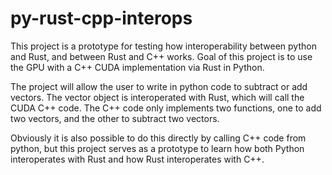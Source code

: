 # py-rust-cpp-interops

This project is a prototype for testing how interoperability between python and Rust, and between Rust and C++ works. Goal of this project is to use the GPU with a C++ CUDA implementation via Rust in Python.

The project will allow the user to write in python code to subtract or add vectors. The vector object is interoperated with Rust, which will call the CUDA C++ code. The C++ code only implements two functions, one to add two vectors, and the other to subtract two vectors. 

Obviously it is also possible to do this directly by calling C++ code from python, but this project serves as a prototype to learn how both Python interoperates with Rust and how Rust interoperates with C++.
